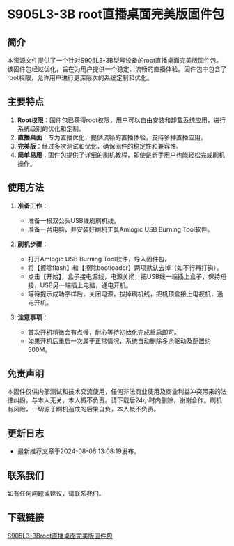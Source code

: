 # S905L3-3B root直播桌面完美版固件包

## 简介

本资源文件提供了一个针对S905L3-3B型号设备的root直播桌面完美版固件包。该固件包经过优化，旨在为用户提供一个稳定、流畅的直播体验。固件包中包含了root权限，允许用户进行更深层次的系统定制和优化。

## 主要特点

1. **Root权限**：固件包已获得root权限，用户可以自由安装和卸载系统应用，进行系统级别的优化和定制。
2. **直播桌面**：专为直播优化，提供流畅的直播体验，支持多种直播应用。
3. **完美版**：经过多次测试和优化，确保固件的稳定性和兼容性。
4. **简单易用**：固件包提供了详细的刷机教程，即使是新手用户也能轻松完成刷机操作。

## 使用方法

1. **准备工作**：
   - 准备一根双公头USB线刷刷机线。
   - 准备一台电脑，并安装好刷机工具Amlogic USB Burning Tool软件。

2. **刷机步骤**：
   - 打开Amlogic USB Burning Tool软件，导入固件包。
   - 将【擦除flash】和【擦除bootloader】两项默认去掉（如不行再打钩）。
   - 点击【开始】，盒子接电源线，电源关闭，把USB线一端插上盒子，保持短接，USB另一端插上电脑，通电开机。
   - 等待提示成功字样后，关闭电源，拔掉刷机线，把机顶盒接上电视机，通电开机。

3. **注意事项**：
   - 首次开机稍微会有点慢，耐心等待初始化完成重启即可。
   - 如果开机后重启一次属于正常情况，系统自动删除多余驱动及配置约500M。

## 免责声明

本固件仅供内部测试和技术交流使用，任何非法商业使用及商业利益冲突带来的法律纠纷，与本人无关，本人概不负责。请下载后24小时内删除，谢谢合作。刷机有风险，一切源于刷机造成的后果自负，本人概不负责。

## 更新日志

- 最新推荐文章于2024-08-06 13:08:19发布。

## 联系我们

如有任何问题或建议，请联系我们。

## 下载链接

[S905L3-3Broot直播桌面完美版固件包](https://pan.quark.cn/s/efd4480cb393)